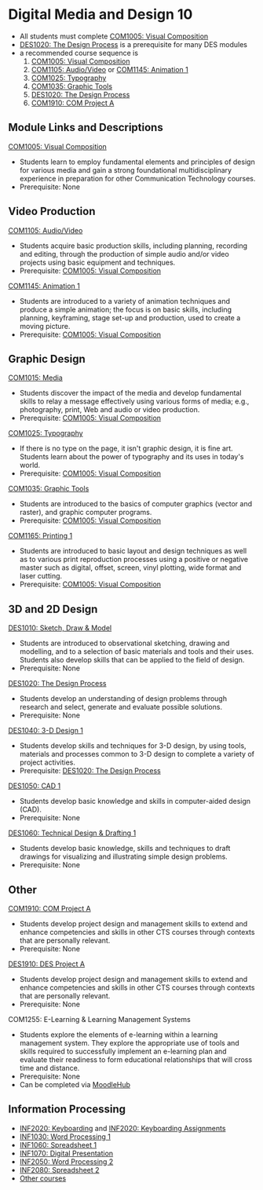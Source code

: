 # Digital Media and Design 10

* All students must complete [COM1005: Visual Composition](COM1005.md)
* [DES1020: The Design Process](DES1020.md) is a prerequisite for many DES modules
* a recommended course sequence is
  1. [COM1005: Visual Composition](COM1005.md)
  2. [COM1105: Audio/Video](COM1105.md) or [COM1145: Animation 1](COM1145.md)
  3. [COM1025: Typography](COM1025.md)
  4. [COM1035: Graphic Tools](COM1035.md)
  5. [DES1020: The Design Process](DES1020.md)
  6. [COM1910: COM Project A](COM1910.md)

## Module Links and Descriptions

[COM1005: Visual Composition](COM1005.md)

* Students learn to employ fundamental elements and principles of design for various media and gain a strong foundational multidisciplinary experience in preparation for other Communication Technology courses.
* Prerequisite: None

## Video Production

[COM1105: Audio/Video](COM1105.md)

* Students acquire basic production skills, including planning, recording and editing, through the production of simple audio and/or video projects using basic equipment and techniques.
* Prerequisite: [COM1005: Visual Composition](COM1005.md)

[COM1145: Animation 1](COM1145.md)

* Students are introduced to a variety of animation techniques and produce a simple animation; the focus is on basic skills, including planning, keyframing, stage set-up and production, used to create a moving picture.
* Prerequisite: [COM1005: Visual Composition](COM1005.md)

## Graphic Design

[COM1015: Media](COM1015.md)

* Students discover the impact of the media and develop fundamental skills to relay a message effectively using various forms of media; e.g., photography, print, Web and audio or video production.
* Prerequisite: [COM1005: Visual Composition](COM1005.md)

[COM1025: Typography](COM1025.md)

* If there is no type on the page, it isn't graphic design, it is fine art. Students learn about the power of typography and its uses in today's world.
* Prerequisite: [COM1005: Visual Composition](COM1005.md)

[COM1035: Graphic Tools](COM1035.md)

* Students are introduced to the basics of computer graphics (vector and raster), and graphic computer programs.
* Prerequisite: [COM1005: Visual Composition](COM1005.md)

[COM1165: Printing 1](COM1165.md)

* Students are introduced to basic layout and design techniques as well as to various print reproduction processes using a positive or negative master such as digital, offset, screen, vinyl plotting, wide format and laser cutting.
* Prerequisite: [COM1005: Visual Composition](COM1005.md)

## 3D and 2D Design

[DES1010: Sketch, Draw & Model](DES1010.md)

* Students are introduced to observational sketching, drawing and modelling, and to a selection of basic materials and tools and their uses. Students also develop skills that can be applied to the field of design.
* Prerequisite: None

[DES1020: The Design Process](DES1020.md)

* Students develop an understanding of design problems through research and select, generate and evaluate possible solutions.
* Prerequisite: None

[DES1040: 3-D Design 1](DES1040.md)

* Students develop skills and techniques for 3-D design, by using tools, materials and processes common to 3-D design to complete a variety of project activities.
* Prerequisite: [DES1020: The Design Process](DES1020.md)

[DES1050: CAD 1](DES1050.md)

* Students develop basic knowledge and skills in computer-aided design (CAD).
* Prerequisite: None

[DES1060: Technical Design & Drafting 1](DES1060.md)

* Students develop basic knowledge, skills and techniques to draft drawings for visualizing and illustrating simple design problems.
* Prerequisite: None

## Other

[COM1910: COM Project A](COM1910.md)

* Students develop project design and management skills to extend and enhance competencies and skills in other CTS courses through contexts that are personally relevant.
* Prerequisite: None

[DES1910: DES Project A](DES1910.md)

* Students develop project design and management skills to extend and enhance competencies and skills in other CTS courses through contexts that are personally relevant.
* Prerequisite: None

COM1255: E-Learning & Learning Management Systems

* Students explore the elements of e-learning within a learning management system. They explore the appropriate use of tools and skills required to successfully implement an e-learning plan and evaluate their readiness to form educational relationships that will cross time and distance.
* Prerequisite: None
* Can be completed via [MoodleHub](https://moodlehub.ca/course/view.php?id=346)

## Information Processing

* [INF2020: Keyboarding](INF2020.md) and [INF2020: Keyboarding Assignments](INF2020)
* [INF1030: Word Processing 1](INF1030)
* [INF1060: Spreadsheet 1](INF1060)
* [INF1070: Digital Presentation](INF1070)
* [INF2050: Word Processing 2](INF2050)
* [INF2080: Spreadsheet 2](INF2080)
* [Other courses](https://moodlehub.ca/course/index.php?categoryid=15)
